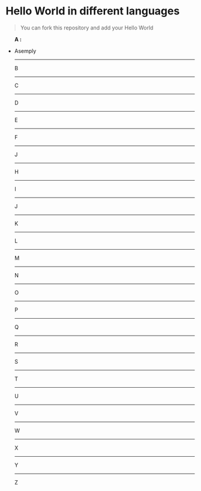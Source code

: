 # Hello World in different languages

> You can fork this repository and add your Hello World

<ul>
<p><b>A :</b></p>
<li>Asemply</li>
<hr>
<p>B</p>
<hr>
<p>C</p>
<hr>
<p>D</p>
<hr>
<p>E</p>
<hr>
<p>F</p>
<hr>
<p>J</p>
<hr>
<p>H</p>
<hr>
<p>I</p>
<hr>
<p>J</p>
<hr>
<p>K</p>
<hr>
<p>L</p>
<hr>
<p>M</p>
<hr>
<p>N</p>
<hr>
<p>O</p>
<hr>
<p>P</p>
<hr>
<p>Q</p>
<hr>
<p>R</p>
<hr>
<p>S</p>
<hr>
<p>T</p>
<hr>
<p>U</p>
<hr>
<p>V</p>
<hr>
<p>W</p>
<hr>
<p>X</p>
<hr>
<p>Y</p>
<hr>
<p>Z</p>
</ul>